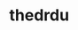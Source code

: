 # thedrdu


<!---
thedrdu/thedrdu is a ✨ special ✨ repository because its `README.md` (this file) appears on your GitHub profile.
You can click the Preview link to take a look at your changes.
--->
